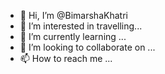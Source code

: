 - 👋 Hi, I’m @BimarshaKhatri
- 👀 I’m interested in travelling...
- 🌱 I’m currently learning ...
- 💞️ I’m looking to collaborate on ...
- 📫 How to reach me ...

<!---
BimarshaKhatri/BimarshaKhatri is a ✨ special ✨ repository because its `README.md` (this file) appears on your GitHub profile.
You can click the Preview link to take a look at your changes.
--->
